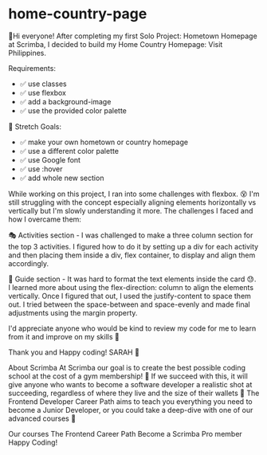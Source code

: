 # home-country-page

👋Hi everyone! After completing my first Solo Project: Hometown Homepage at Scrimba, I decided to build my Home Country Homepage: Visit Philippines. 

Requirements:
<ul>
  <li>✅ use classes</li>
  <li>✅ use flexbox</li>
  <li>✅ add a background-image</li>
  <li>✅ use the provided color palette</li>
</ul>

🙌 Stretch Goals:
<ul>
  <li>✅ make your own hometown or country homepage</li>
  <li>✅ use a different color palette</li>
  <li>✅ use Google font</li>
  <li>✅ use :hover</li>
  <li>✅ add whole new section</li>
</ul>


While working on this project, I ran into some challenges with flexbox. 😵 I'm still struggling with the concept especially aligning elements horizontally vs vertically but I'm slowly understanding it more. The challenges I faced and how I overcame them:

🎭 Activities section - I was challenged to make a three column section for the top 3 activities. I figured how to do it by setting up a div for each activity and then placing them inside a div, flex container, to display and align them accordingly.

🧑 Guide section - It was hard to format the text elements inside the card 😓. I learned more about using the flex-direction: column to align the elements vertically. Once I figured that out, I used the justify-content to space them out. I tried between the space-between and space-evenly and made final adjustments using the margin property.

I'd appreciate anyone who would be kind to review my code for me to learn from it and improve on my skills 🙏

Thank you and Happy coding! SARAH 🍵

About Scrimba
At Scrimba our goal is to create the best possible coding school at the cost of a gym membership! 💜 If we succeed with this, it will give anyone who wants to become a software developer a realistic shot at succeeding, regardless of where they live and the size of their wallets 🎉 The Frontend Developer Career Path aims to teach you everything you need to become a Junior Developer, or you could take a deep-dive with one of our advanced courses 🚀

Our courses
The Frontend Career Path
Become a Scrimba Pro member
Happy Coding!
